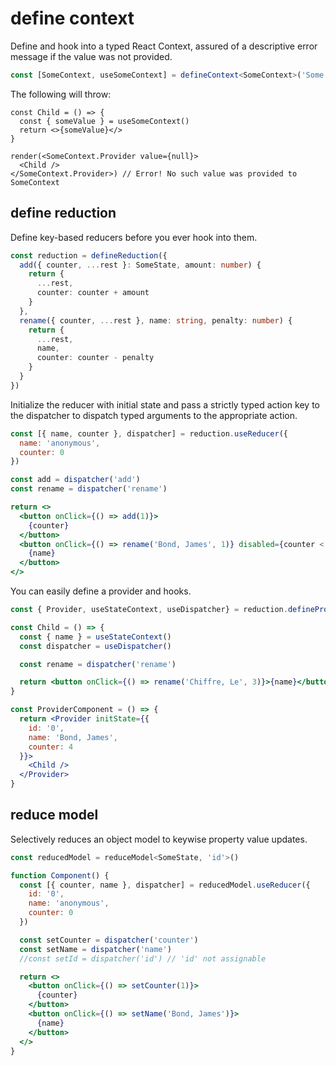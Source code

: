 # define context

Define and hook into a typed React Context, assured of a descriptive error message if the value was not provided.
```ts
const [SomeContext, useSomeContext] = defineContext<SomeContext>('Some', 'such')
```

The following will throw:
```tsx
const Child = () => {
  const { someValue } = useSomeContext()
  return <>{someValue}</>
}

render(<SomeContext.Provider value={null}>
  <Child />
</SomeContext.Provider>) // Error! No such value was provided to SomeContext
```

## define reduction

Define key-based reducers before you ever hook into them.
```ts
const reduction = defineReduction({
  add({ counter, ...rest }: SomeState, amount: number) {
    return {
      ...rest,
      counter: counter + amount
    }
  },
  rename({ counter, ...rest }, name: string, penalty: number) {
    return {
      ...rest,
      name,
      counter: counter - penalty
    }
  }
})
```

Initialize the reducer with initial state and pass a strictly typed action key to the dispatcher to dispatch typed arguments to the appropriate action.
```jsx
const [{ name, counter }, dispatcher] = reduction.useReducer({
  name: 'anonymous',
  counter: 0
})

const add = dispatcher('add')
const rename = dispatcher('rename')

return <>
  <button onClick={() => add(1)}>
    {counter}
  </button>
  <button onClick={() => rename('Bond, James', 1)} disabled={counter < 1}>
    {name}
  </button>
</>
```

You can easily define a provider and hooks.
```jsx
const { Provider, useStateContext, useDispatcher} = reduction.defineProvider('Some')

const Child = () => {
  const { name } = useStateContext()
  const dispatcher = useDispatcher()

  const rename = dispatcher('rename')

  return <button onClick={() => rename('Chiffre, Le', 3)}>{name}</button>
}

const ProviderComponent = () => {
  return <Provider initState={{
    id: '0',
    name: 'Bond, James',
    counter: 4
  }}>
    <Child />
  </Provider>
}
```

## reduce model

Selectively reduces an object model to keywise property value updates.
```jsx
const reducedModel = reduceModel<SomeState, 'id'>()

function Component() {
  const [{ counter, name }, dispatcher] = reducedModel.useReducer({
    id: '0',
    name: 'anonymous',
    counter: 0
  })

  const setCounter = dispatcher('counter')
  const setName = dispatcher('name')
  //const setId = dispatcher('id') // 'id' not assignable

  return <>
    <button onClick={() => setCounter(1)}>
      {counter}
    </button>
    <button onClick={() => setName('Bond, James')}>
      {name}
    </button>
  </>
}
```
